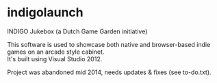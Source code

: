 # indigolaunch

INDIGO Jukebox (a Dutch Game Garden initiative)  

This software is used to showcase both native and browser-based indie games on an arcade style cabinet.  
It's built using Visual Studio 2012.

Project was abandoned mid 2014, needs updates & fixes (see to-do.txt).
